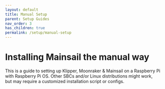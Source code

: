 ```yaml
---
layout: default
title: Manual Setup
parent: Setup Guides
nav_order: 3
has_children: true
permalink: /setup/manual-setup
---
```


# Installing Mainsail the manual way

This is a guide to setting up Klipper, Moonraker & Mainsail on a Raspberry Pi with Raspberry Pi OS. Other SBCs and/or Linux distributions might work, but may require a customized installation script or configs.
